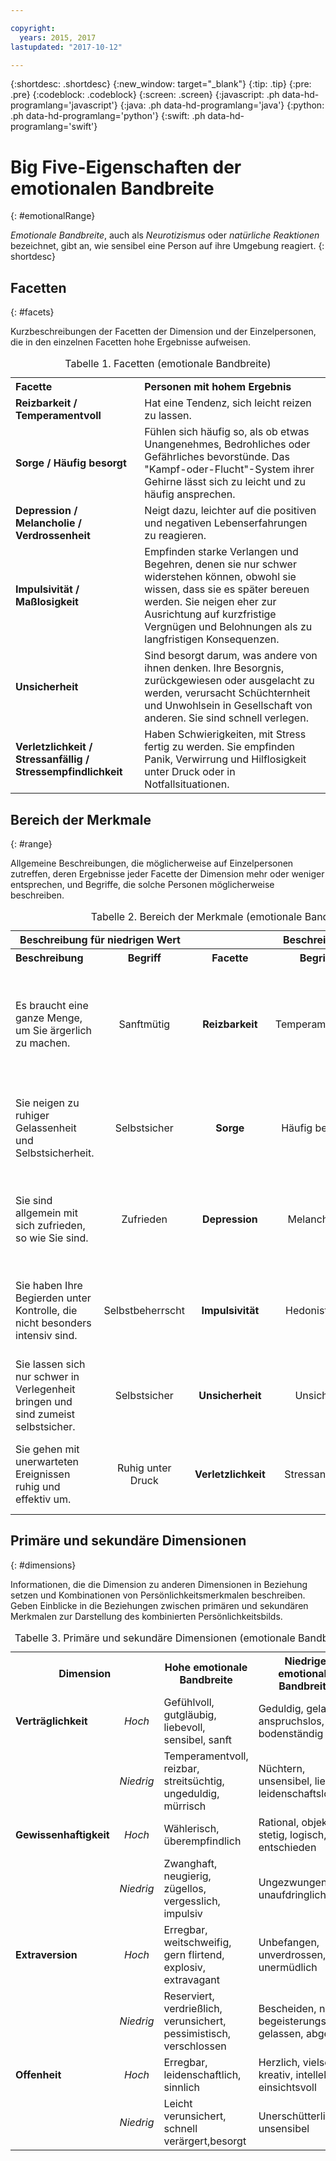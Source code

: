 ```yaml
---

copyright:
  years: 2015, 2017
lastupdated: "2017-10-12"

---
```


{:shortdesc: .shortdesc}
{:new_window: target="_blank"}
{:tip: .tip}
{:pre: .pre}
{:codeblock: .codeblock}
{:screen: .screen}
{:javascript: .ph data-hd-programlang='javascript'}
{:java: .ph data-hd-programlang='java'}
{:python: .ph data-hd-programlang='python'}
{:swift: .ph data-hd-programlang='swift'}

# Big Five-Eigenschaften der emotionalen Bandbreite
{: #emotionalRange}

*Emotionale Bandbreite*, auch als *Neurotizismus* oder *natürliche Reaktionen* bezeichnet, gibt an, wie sensibel eine Person auf ihre Umgebung reagiert.
{: shortdesc}

## Facetten
{: #facets}

Kurzbeschreibungen der Facetten der Dimension und der Einzelpersonen, die in den einzelnen Facetten hohe Ergebnisse aufweisen.

<table>
  <caption>Tabelle 1. Facetten (emotionale Bandbreite)</caption>
  <tr>
    <th style="text-align:left">Facette</th>
    <th style="text-align:left">Personen mit hohem Ergebnis</th>
  </tr>
  <tr>
    <td><strong>Reizbarkeit / Temperamentvoll</strong></td>
    <td>Hat eine Tendenz, sich leicht reizen zu lassen.</td>
  </tr>
  <tr>
    <td><strong>Sorge / Häufig besorgt</strong></td>
    <td>Fühlen sich häufig so, als ob etwas Unangenehmes, Bedrohliches oder Gefährliches
    bevorstünde. Das "Kampf-oder-Flucht"-System ihrer Gehirne lässt sich zu
    leicht und zu häufig ansprechen.</td>
  </tr>
  <tr>
    <td><strong>Depression / Melancholie / Verdrossenheit</strong></td>
    <td>Neigt dazu, leichter auf die positiven und negativen Lebenserfahrungen zu reagieren.</td>
  </tr>
  <tr>
    <td><strong>Impulsivität / Maßlosigkeit</strong></td>
    <td>Empfinden starke Verlangen und Begehren, denen sie nur schwer widerstehen können,
    obwohl sie wissen, dass sie es später bereuen werden. Sie neigen eher zur Ausrichtung auf
    kurzfristige Vergnügen und Belohnungen als zu langfristigen
    Konsequenzen.</td>
  </tr>
  <tr>
    <td><strong>Unsicherheit</strong></td>
    <td>Sind besorgt darum, was andere von ihnen denken. Ihre Besorgnis, zurückgewiesen oder
    ausgelacht zu werden, verursacht Schüchternheit und Unwohlsein in Gesellschaft
    von anderen. Sie sind schnell verlegen.</td>
  </tr>
  <tr>
    <td><strong>Verletzlichkeit / Stressanfällig / Stressempfindlichkeit</strong></td>
    <td>Haben Schwierigkeiten, mit Stress fertig zu werden. Sie empfinden Panik, Verwirrung
    und Hilflosigkeit unter Druck oder in Notfallsituationen.</td>
  </tr>
</table>

## Bereich der Merkmale
{: #range}

Allgemeine Beschreibungen, die möglicherweise auf Einzelpersonen zutreffen, deren Ergebnisse jeder Facette der Dimension mehr oder weniger entsprechen, und Begriffe, die solche Personen möglicherweise beschreiben.

<table>
  <caption>Tabelle 2. Bereich der Merkmale (emotionale Bandbreite)</caption>
  <tr>
    <th colspan="2" style="text-align:center">Beschreibung für niedrigen Wert</th>
    <th></th>
    <th colspan="2" style="text-align:center">Beschreibung für hohen Wert</th>
  </tr>
  <tr>
    <th style="text-align:left; width: 23%">Beschreibung</th>
    <th style="text-align:center; width: 16%">Begriff</th>
    <th style="text-align:center; width: 16%">Facette</th>
    <th style="text-align:center; width: 16%">Begriff</th>
    <th style="text-align:right">Beschreibung</th>
  </tr>
  <tr>
    <td style="text-align:left">Es braucht eine ganze Menge, um Sie ärgerlich zu machen.</td>
    <td style="text-align:center">Sanftmütig</td>
    <td style="text-align:center"><strong>Reizbarkeit</strong></td>
    <td style="text-align:center">Temperamentvoll</td>
    <td style="text-align:right">Sie haben ein hitziges Temperament, insbesondere wenn die Dinge nicht so laufen, wie Sie wünschen.</td>
  </tr>
  <tr>
    <td style="text-align:left">Sie neigen zu ruhiger Gelassenheit und Selbstsicherheit.</td>
    <td style="text-align:center">Selbstsicher</td>
    <td style="text-align:center"><strong>Sorge</strong></td>
    <td style="text-align:center">Häufig besorgt</td>
    <td style="text-align:right">Sie neigen dazu, sich Sorgen um Dinge zu machen, die passieren könnten.</td>
  </tr>
  <tr>
    <td style="text-align:left">Sie sind allgemein mit sich zufrieden, so wie Sie sind.</td>
    <td style="text-align:center">Zufrieden</td>
    <td style="text-align:center"><strong>Depression</strong></td>
    <td style="text-align:center">Melancholie</td>
    <td style="text-align:right">Sie denken häufig über die Dinge nach, mit denen sie unzufrieden sind.</td>
  </tr>
  <tr>
    <td style="text-align:left">Sie haben Ihre Begierden unter Kontrolle, die nicht besonders intensiv sind.</td>
    <td style="text-align:center">Selbstbeherrscht</td>
    <td style="text-align:center"><strong>Impulsivität</strong></td>
    <td style="text-align:center">Hedonistisch</td>
    <td style="text-align:right">Sie empfinden Ihre Sehnsüchte sehr stark und werden leicht durch sie versucht.</td>
  </tr>
  <tr>
    <td style="text-align:left">Sie lassen sich nur schwer in Verlegenheit bringen und sind zumeist selbstsicher.</td>
    <td style="text-align:center">Selbstsicher</td>
    <td style="text-align:center"><strong>Unsicherheit</strong></td>
    <td style="text-align:center">Unsicher</td>
    <td style="text-align:right">Sie machen sich Sorgen darum, was andere von Ihnen denken.</td>
  </tr>
  <tr>
    <td style="text-align:left">Sie gehen mit unerwarteten Ereignissen ruhig und effektiv um.</td>
    <td style="text-align:center">Ruhig unter Druck</td>
    <td style="text-align:center"><strong>Verletzlichkeit</strong></td>
    <td style="text-align:center">Stressanfällig</td>
    <td style="text-align:right">Sie fühlen sich in stressigen Situationen schnell überfordert.</td>
  </tr>
</table>

## Primäre und sekundäre Dimensionen
{: #dimensions}

Informationen, die die Dimension zu anderen Dimensionen in Beziehung setzen und Kombinationen von Persönlichkeitsmerkmalen beschreiben. Geben Einblicke in die Beziehungen zwischen primären und sekundären Merkmalen zur Darstellung des kombinierten Persönlichkeitsbilds.

<table>
  <caption>Tabelle 3. Primäre und sekundäre Dimensionen (emotionale Bandbreite)</caption>
  <tr>
    <th colspan="2" style="width:30%">Dimension</th>
    <th style="width:35%">Hohe emotionale Bandbreite</th>
    <th style="width:35%">Niedrige emotionale Bandbreite</th>
  </tr>
  <tr>
    <td style="text-align:left"><strong>Verträglichkeit</strong></td>
    <td style="text-align:center"><em>Hoch</em></td>
    <td>Gefühlvoll, gutgläubig, liebevoll, sensibel, sanft</td>
    <td>Geduldig, gelassen, anspruchslos, bodenständig</td>
  </tr>
  <tr>
    <td></td>
    <td style="text-align:center"><em>Niedrig</em></td>
    <td>Temperamentvoll, reizbar, streitsüchtig, ungeduldig, mürrisch</td>
    <td>Nüchtern, unsensibel, lieblos, leidenschaftslos</td>
  </tr>
  <tr>
    <td style="text-align:left"><strong>Gewissenhaftigkeit</strong></td>
    <td style="text-align:center"><em>Hoch</em></td>
    <td>Wählerisch, überempfindlich</td>
    <td>Rational, objektiv, stetig, logisch, entschieden</td>
  </tr>
  <tr>
    <td></td>
    <td style="text-align:center"><em>Niedrig</em></td>
    <td>Zwanghaft, neugierig, zügellos, vergesslich, impulsiv</td>
    <td>Ungezwungen, unaufdringlich</td>
  </tr>
  <tr>
    <td style="text-align:left"><strong>Extraversion</strong></td>
    <td style="text-align:center"><em>Hoch</em></td>
    <td>Erregbar, weitschweifig, gern flirtend, explosiv, extravagant</td>
    <td>Unbefangen, unverdrossen, unermüdlich</td>
  </tr>
  <tr>
    <td></td>
    <td style="text-align:center"><em>Niedrig</em></td>
    <td>Reserviert, verdrießlich, verunsichert, pessimistisch, verschlossen</td>
    <td>Bescheiden, nicht begeisterungsfähig, gelassen, abgeklärt</td>
  </tr>
  <tr>
    <td style="text-align:left"><strong>Offenheit</strong></td>
    <td style="text-align:center"><em>Hoch</em></td>
    <td>Erregbar, leidenschaftlich, sinnlich</td>
    <td>Herzlich, vielseitig, kreativ, intellektuell, einsichtsvoll</td>
  </tr>
  <tr>
    <td></td>
    <td style="text-align:center"><em>Niedrig</em></td>
    <td>Leicht verunsichert, schnell verärgert,besorgt</td>
    <td>Unerschütterlich, unsensibel</td>
  </tr>
</table>
